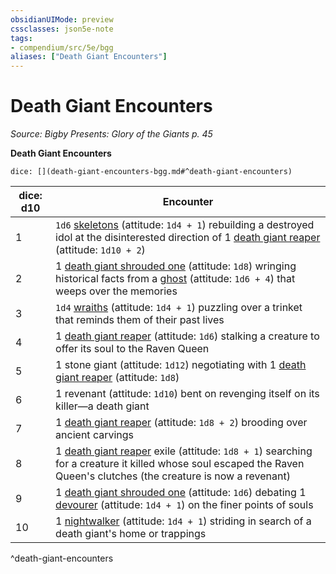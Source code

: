 ```yaml
---
obsidianUIMode: preview
cssclasses: json5e-note
tags:
- compendium/src/5e/bgg
aliases: ["Death Giant Encounters"]
---
```

# Death Giant Encounters
*Source: Bigby Presents: Glory of the Giants p. 45* 

**Death Giant Encounters**

`dice: [](death-giant-encounters-bgg.md#^death-giant-encounters)`

| dice: d10 | Encounter |
|-----------|-----------|
| 1 | `1d6` [skeletons](compendium/bestiary/undead/skeleton.md) (attitude: `1d4 + 1`) rebuilding a destroyed idol at the disinterested direction of 1 [death giant reaper](compendium/bestiary/giant/death-giant-reaper-bgg.md) (attitude: `1d10 + 2`) |
| 2 | 1 [death giant shrouded one](compendium/bestiary/giant/death-giant-shrouded-one-bgg.md) (attitude: `1d8`) wringing historical facts from a [ghost](compendium/bestiary/undead/ghost.md) (attitude: `1d6 + 4`) that weeps over the memories |
| 3 | `1d4` [wraiths](compendium/bestiary/undead/wraith.md) (attitude: `1d4 + 1`) puzzling over a trinket that reminds them of their past lives |
| 4 | 1 [death giant reaper](compendium/bestiary/giant/death-giant-reaper-bgg.md) (attitude: `1d6`) stalking a creature to offer its soul to the Raven Queen |
| 5 | 1 stone giant (attitude: `1d12`) negotiating with 1 [death giant reaper](compendium/bestiary/giant/death-giant-reaper-bgg.md) (attitude: `1d8`) |
| 6 | 1 revenant (attitude: `1d10`) bent on revenging itself on its killer—a death giant |
| 7 | 1 [death giant reaper](compendium/bestiary/giant/death-giant-reaper-bgg.md) (attitude: `1d8 + 2`) brooding over ancient carvings |
| 8 | 1 [death giant reaper](compendium/bestiary/giant/death-giant-reaper-bgg.md) exile (attitude: `1d8 + 1`) searching for a creature it killed whose soul escaped the Raven Queen's clutches (the creature is now a revenant) |
| 9 | 1 [death giant shrouded one](compendium/bestiary/giant/death-giant-shrouded-one-bgg.md) (attitude: `1d6`) debating 1 [devourer](compendium/bestiary/undead/devourer-mpmm.md) (attitude: `1d4 + 1`) on the finer points of souls |
| 10 | 1 [nightwalker](compendium/bestiary/undead/nightwalker-mpmm.md) (attitude: `1d4 + 1`) striding in search of a death giant's home or trappings |
^death-giant-encounters